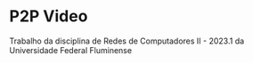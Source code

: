 # P2P Video
Trabalho da disciplina de Redes de Computadores II - 2023.1 da Universidade Federal Fluminense
